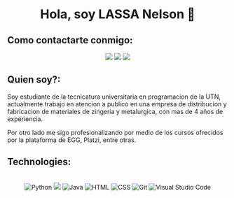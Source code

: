 <div align="center">
<h1 align="center">Hola, soy LASSA Nelson 👋</h1>
</div>

## Como contactarte conmigo: 
<div align="center">
  <!-- Work Links -->
  <a href="https://github.com/NelsonLassa" target="_blank"><img src="https://img.shields.io/badge/GitHub-100000?style=for-the-badge&logo=github&logoColor=white" target="_blank"></a>
  <a href="https://www.linkedin.com/in/nelson-lassa/" target="_blank"><img src="https://img.shields.io/badge/-LinkedIn-%230077B5?style=for-the-badge&logo=linkedin&logoColor=white" target="_blank"></a>
  <a href = "mailto:nelsonlassa63@gmail.com"><img src="https://img.shields.io/badge/Gmail-D14836?style=for-the-badge&logo=gmail&logoColor=white"></a>
</div>

## Quien soy?:
Soy estudiante de la tecnicatura universitaria en programacion de la UTN, actualmente trabajo en atencion a publico en una empresa de distribucion y fabricacion de materiales de zingeria 
y metalurgica, con mas de 4 años de expériencia. 

Por otro lado me sigo profesionalizando por medio de los cursos ofrecidos por la plataforma de EGG, Platzi, entre otras. 

## Technologies:
<div align="center">
  <br>
  <!-- Python --> <img src="https://img.shields.io/badge/Python-FFD43B?style=for-the-badge&logo=python&logoColor=blue" alt="Python">
  <!-- JavaScript --> <img src="https://img.shields.io/badge/JavaScript-323330?style=for-the-badge&logo=javascript&logoColor=F7DF1E">
  <!-- Java -->  <img src="https://img.shields.io/badge/Java-007396?style=for-the-badge&logo=openjdk&logoColor=white&labelColor=007396" alt="Java">
  <!-- HTML --> <img src="https://img.shields.io/badge/HTML-E34F26?style=for-the-badge&logo=html5&logoColor=white" alt="HTML">
  <!-- CSS --> <img src="https://img.shields.io/badge/CSS-1572B6?style=for-the-badge&logo=css3&logoColor=white" alt="CSS">
  <!-- GIT --> <img src="https://img.shields.io/badge/Git-F05032?style=for-the-badge&logo=git&logoColor=white" alt="Git">
  <!-- Visual Studio Code--> <img src="https://img.shields.io/badge/Visual%20Studio%20Code-007ACC?style=for-the-badge&logo=visual-studio-code&logoColor=white" alt="Visual Studio Code">
  <br>
</div>

